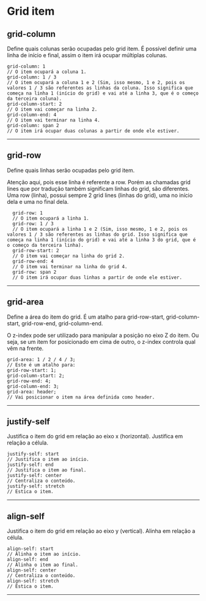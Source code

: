 <h1> Grid item </h1>

<h2>grid-column </h2>
<p>
  Define quais colunas serão ocupadas pelo grid item. É possível definir uma linha de início e final, assim o item irá ocupar múltiplas colunas.
</p>

    grid-column: 1
    // O item ocupará a coluna 1.
    grid-column: 1 / 3
    // O item ocupará a coluna 1 e 2 (Sim, isso mesmo, 1 e 2, pois os valores 1 / 3 são referentes as linhas da coluna. Isso significa que começa na linha 1 (início do grid) e vai até a linha 3, que é o começo da terceira coluna).
    grid-column-start: 2
    // O item vai começar na linha 2.
    grid-column-end: 4
    // O item vai terminar na linha 4.
    grid-column: span 2
    // O item irá ocupar duas colunas a partir de onde ele estiver.

<hr>
<h2>grid-row </h2>
<p>
  Define quais linhas serão ocupadas pelo grid item.

Atenção aqui, pois esse linha é referente a row. Porém as chamadas grid lines que por tradução também significam linhas do grid, são diferentes. Uma row (linha), possui sempre 2 grid lines (linhas do grid), uma no início dela e uma no final dela.
</p>

      grid-row: 1
      // O item ocupará a linha 1.
      grid-row: 1 / 3
      // O item ocupará a linha 1 e 2 (Sim, isso mesmo, 1 e 2, pois os valores 1 / 3 são referentes as linhas do grid. Isso significa que começa na linha 1 (início do grid) e vai até a linha 3 do grid, que é o começo da terceira linha).
      grid-row-start: 2
      // O item vai começar na linha do grid 2.
      grid-row-end: 4
      // O item vai terminar na linha do grid 4.
      grid-row: span 2
      // O item irá ocupar duas linhas a partir de onde ele estiver.
<hr>
<h2>grid-area </h2>
<p>
Define a área do item do grid. É um atalho para grid-row-start, grid-column-start, grid-row-end, grid-column-end.

O z-index pode ser utilizado para manipular a posição no eixo Z do item. Ou seja, se um item for posicionado em cima de outro, o z-index controla qual vêm na frente.
</p>

    grid-area: 1 / 2 / 4 / 3;
    // Este é um atalho para:
    grid-row-start: 1;
    grid-column-start: 2;
    grid-row-end: 4;
    grid-column-end: 3;
    grid-area: header;
    // Vai posicionar o item na área definida como header.

<hr>
<h2>justify-self </h2>
<p>
  Justifica o item do grid em relação ao eixo x (horizontal). Justifica em relação a célula.
</p>

    justify-self: start
    // Justifica o item ao início.
    justify-self: end
    // Justifica o item ao final.
    justify-self: center
    // Centraliza o conteúdo.
    justify-self: stretch
    // Estica o item.
<hr>
<h2>align-self </h2>
<p>
  Justifica o item do grid em relação ao eixo y (vertical). Alinha em relação a célula.
</p>

    align-self: start
    // Alinha o item ao início.
    align-self: end
    // Alinha o item ao final.
    align-self: center
    // Centraliza o conteúdo.
    align-self: stretch
    // Estica o item.
<hr>

